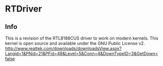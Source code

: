 # RTDriver

## Info
This is a revision of the RTL8188CUS driver to work on modern kernels. This
kernel is open source and available under the GNU Public License v2.
http://www.realtek.com/downloads/downloadsView.aspx?Langid=1&PNid=21&PFid=48&Level=5&Conn=4&DownTypeID=3&GetDown=false

